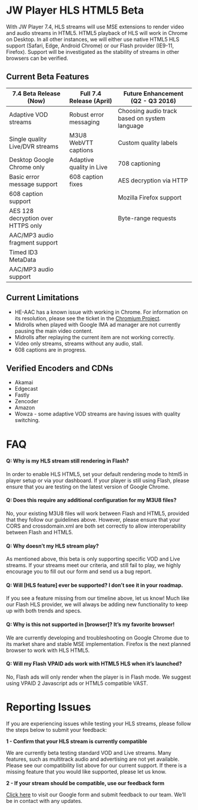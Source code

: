 # JW Player HLS HTML5 Beta
With JW Player 7.4, HLS streams will use MSE extensions to render video and audio streams in HTML5. HTML5 playback of HLS will work in Chrome on Desktop. In all other instances, we will either use native HTML5 HLS support (Safari, Edge, Android Chrome) or our Flash provider (IE9-11, Firefox). Support will be investigated as the stability of streams in other browsers can be verified. 

## Current Beta Features 

|7.4 Beta Release (Now)            | Full 7.4 Release (April)    | Future Enhancement (Q2 - Q3 2016)                   |
|----------------------------------|-----------------------------|-----------------------------------------------------|
|Adaptive VOD streams               |Robust error messaging    |Choosing audio track based on system language|
|Single quality Live/DVR streams    |M3U8 WebVTT captions          |Custom quality labels                                |
|Desktop Google Chrome only        |Adaptive quality in Live     |708 captioning                    |
|Basic error message support       | 608 caption fixes                             |AES decryption via HTTP   |
|608 caption support               |                              |Mozilla Firefox support   |
|AES 128 decryption over HTTPS only|                              |Byte-range requests       |
|AAC/MP3 audio fragment support    |                              |                                  |
|Timed ID3 MetaData                |                              |                                  |
|AAC/MP3 audio support             |                              |                                  |


## Current Limitations
* HE-AAC has a known issue with working in Chrome. For information on its resolution, please see the ticket in the [Chromium Project](https://bugs.chromium.org/p/chromium/issues/detail?id=534301).
* Midrolls when played with Google IMA ad manager are not currently pausing the main video content.
* Midrolls after replaying the current item are not working correctly.
* Video only streams, streams without any audio, stall.
* 608 captions are in progress.

## Verified Encoders and CDNs
* Akamai
* Edgecast
* Fastly
* Zencoder
* Amazon
* Wowza - some adaptive VOD streams are having issues with quality switching.

# FAQ
#### Q: Why is my HLS stream still rendering in Flash?

In order to enable HLS HTML5, set your default rendering mode to html5 in player setup or via your dashboard. If your player is still using Flash, please ensure that you are testing on the latest version of Google Chrome.

#### Q: Does this require any additional configuration for my M3U8 files?

No, your existing M3U8 files will work between Flash and HTML5, provided that they follow our guidelines above. However, please ensure that your CORS and crossdomain.xml are both set correctly to allow interoperability between Flash and HTML5.

#### Q: Why doesn’t my HLS stream play?
As mentioned above, this beta is only supporting specific VOD and Live streams. If your streams meet our criteria, and still fail to play, we highly encourage you to fill out our form and send us a bug report.

#### Q: Will [HLS feature] ever be supported? I don’t see it in your roadmap.
If you see a feature missing from our timeline above, let us know! Much like our Flash HLS provider, we will always be adding new functionality to keep up with both trends and specs.
#### Q: Why is this not supported in [browser]? It’s my favorite browser!
We are currently developing and troubleshooting on Google Chrome due to its market share and stable MSE implementation. Firefox is the next planned browser to work with HLS HTML5.
#### Q: Will my Flash VPAID ads work with HTML5 HLS when it’s launched?
No, Flash ads will only render when the player is in Flash mode. We suggest using VPAID 2 Javascript ads or HTML5 compatible VAST.

# Reporting Issues

If you are experiencing issues while testing your HLS streams, please follow the steps below to submit your feedback:

**1 - Confirm that your HLS stream is currently compatible**

We are currently beta testing standard VOD and Live streams. Many features, such as multitrack audio and advertising are not yet available. Please see our compatibility list above for our current support. If there is a missing feature that you would like supported, please let us know.

**2 - If your stream should be compatible, use our feedback form**

[Click here](https://docs.google.com/a/jwplayer.com/forms/d/15G39urrGd7QEQEbjfyRYeEM5-G31tFaRj0OARZfricA/viewform) to visit our Google form and submit feedback to our team. We’ll be in contact with any updates.

